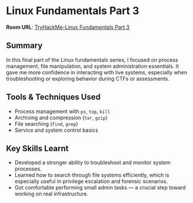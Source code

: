 # Linux Fundamentals Part 3

**Room URL**: [TryHackMe-Linux Fundamentals Part 3](https://tryhackme.com/room/linuxfundamentalspart3)

## Summary
In this final part of the Linux fundamentals series, I focused on process management, file manipulation, and system administration essentials. It gave me more confidence in interacting with live systems, especially when troubleshooting or exploring behavior during CTFs or assessments.

## Tools & Techniques Used
- Process management with `ps`, `top`, `kill`
- Archiving and compression (`tar`, `gzip`)
- File searching (`find`, `grep`)
- Service and system control basics

## Key Skills Learnt
- Developed a stronger ability to troubleshoot and monitor system processes.
- Learned how to search through file systems efficiently, which is especially useful in privilege escalation and forensic scenarios.
- Got comfortable performing small admin tasks — a crucial step toward working on real infrastructure.
